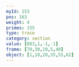 ```yaml
---
myId: 153
pos: 163
weight: 4
primes: 155
type: trace
category: section
value: [883,1,-1,-1]
frame: [70,30,10,5,40]
object: [1,18,28,35,55,62]
---
```

